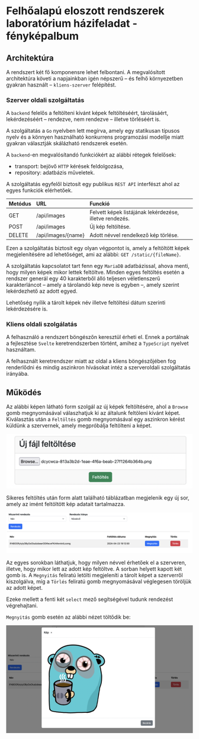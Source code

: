# Felhőalapú eloszott rendszerek laboratórium házifeladat - fényképalbum

## Architektúra

A rendszert két fő komponensre lehet felbontani. A megvalósított architektúra követi a napjainkban igén népszerű – és felhő környezetben gyakran használt – `kliens-szerver` felépítést.

### Szerver oldali szolgáltatás

A `backend` felelős a feltölteni kívánt képek feltöltéséért, tárolásáért, lekérdezéséért – rendezve, nem rendezve – illetve törléséért is. 

A szolgáltatás a `Go` nyelvben lett megírva, amely egy statikusan típusos nyelv és a könnyen használható konkurrens programozási modellje miatt gyakran választják skálázható rendszerek esetén.

A `backend`-en megvalósítandó funkciókért az alábbi rétegek felelősek:
- transport: bejövő `HTTP` kérések feldolgozása,
- repository: adatbázis műveletek.

A szolgáltatás egyfelől biztosít egy publikus `REST API` interfészt ahol az egyes funkciók elérhetőek.

|Metódus|URL|Funckió|
|:--|:--|:--|
|GET|/api/images|Felvett képek listájának lekérdezése, illetve rendezés. |
|POST|/api/images|Új kép feltöltése.|
|DELETE|/api/images/{name}|Adott névvel rendelkező kép törlése.|

Ezen a szolgáltatás biztosít egy olyan végpontot is, amely a feltöltött képek megjelenítésére ad lehetőséget, ami az alábbi: `GET /static/{fileName}`.

A szolgáltatás kapcsolatot tart fenn egy `MariaDB` adatbázissal, ahova menti, hogy milyen képek mikor lettek feltöltve. Minden egyes feltöltés esetén a rendszer generál egy 40 karakterből álló teljesen véletlenszerű karakterláncot – amely a tárolandó kép neve is egyben –, amely szerint lekérdezhető az adott egyed.

Lehetőség nyílik a tárolt képek név illetve feltöltési dátum szerinti lekérdezésére is.

### Kliens oldali szolgálatás

A felhasználó a rendszert böngészőn keresztül érheti el. Ennek a portálnak a fejlesztése `Svelte` keretrendszerben történt, amihez a `TypeScript` nyelvet használtam.

A felhasznált keretrendszer miatt az oldal a kliens böngészőjében fog renderlődni és mindig aszinkron hívásokat intéz a szerveroldali szolgáltatás irányába.

## Működés

Az alábbi képen látható form szolgál az új képek feltöltésére, ahol a `Browse` gomb megnyomásával válaszhatjuk ki az általunk feltöleni kívánt képet. Kiválasztás után a `Feltöltés` gomb megnyomásával egy aszinkron kérést küldünk a szervernek, amely megpróbálja feltölteni a képet.

![Kép feltöltés](./images/upload_form.png)

Sikeres feltöltés után form alatt található táblázatban megjelenik egy új sor, amely az imént feltöltött kép adatait tartalmazza.

![Képek táblázata](./images/table.png)

Az egyes sorokban láthatjuk, hogy milyen névvel érhetőek el a szerveren, illetve, hogy mikor lett az adott kép feltöltve. A sorban helyett kapott két gomb is. A `Megnyitás` feliratú letölti megjeleníti a tárolt képet a szerverről kiszolgálva, míg a `Törlés` feliratú gomb megnyomásával véglegesen töröljük az adott képet.

Ezeke mellett a fenti két `select` mező segítségével tudunk rendezést végrehajtani.

`Megnyitás` gomb esetén az alábbi nézet töltődik be:

![Kép megjelenítése](./images/image_modal.png)
